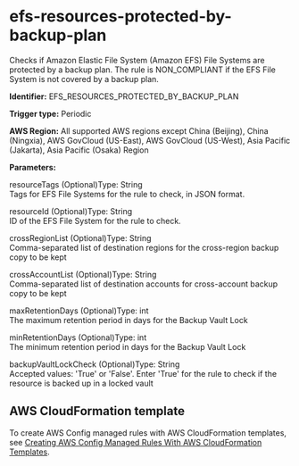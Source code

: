 # efs\-resources\-protected\-by\-backup\-plan<a name="efs-resources-protected-by-backup-plan"></a>

Checks if Amazon Elastic File System \(Amazon EFS\) File Systems are protected by a backup plan\. The rule is NON\_COMPLIANT if the EFS File System is not covered by a backup plan\. 

**Identifier:** EFS\_RESOURCES\_PROTECTED\_BY\_BACKUP\_PLAN

**Trigger type:** Periodic

**AWS Region:** All supported AWS regions except China \(Beijing\), China \(Ningxia\), AWS GovCloud \(US\-East\), AWS GovCloud \(US\-West\), Asia Pacific \(Jakarta\), Asia Pacific \(Osaka\) Region

**Parameters:**

resourceTags \(Optional\)Type: String  
Tags for EFS File Systems for the rule to check, in JSON format\.

resourceId \(Optional\)Type: String  
ID of the EFS File System for the rule to check\.

crossRegionList \(Optional\)Type: String  
Comma\-separated list of destination regions for the cross\-region backup copy to be kept

crossAccountList \(Optional\)Type: String  
Comma\-separated list of destination accounts for cross\-account backup copy to be kept

maxRetentionDays \(Optional\)Type: int  
The maximum retention period in days for the Backup Vault Lock

minRetentionDays \(Optional\)Type: int  
The minimum retention period in days for the Backup Vault Lock

backupVaultLockCheck \(Optional\)Type: String  
Accepted values: 'True' or 'False'\. Enter 'True' for the rule to check if the resource is backed up in a locked vault

## AWS CloudFormation template<a name="w85aac12c32c17b9d259c15"></a>

To create AWS Config managed rules with AWS CloudFormation templates, see [Creating AWS Config Managed Rules With AWS CloudFormation Templates](aws-config-managed-rules-cloudformation-templates.md)\.